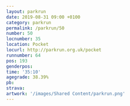 ```yaml
---
layout: parkrun
date: 2019-08-31 09:00 +0100
category: parkrun
permalink: /parkrun/50
number: 50
locnumber: 35
location: Pocket
locurl: http://parkrun.org.uk/pocket
runnumber: 64
pos: 193
genderpos: 
time: '35:10'
agegrade: 38.39%
pb: 
strava: 
artwork: '/images/Shared Content/parkrun.png'
---
```

